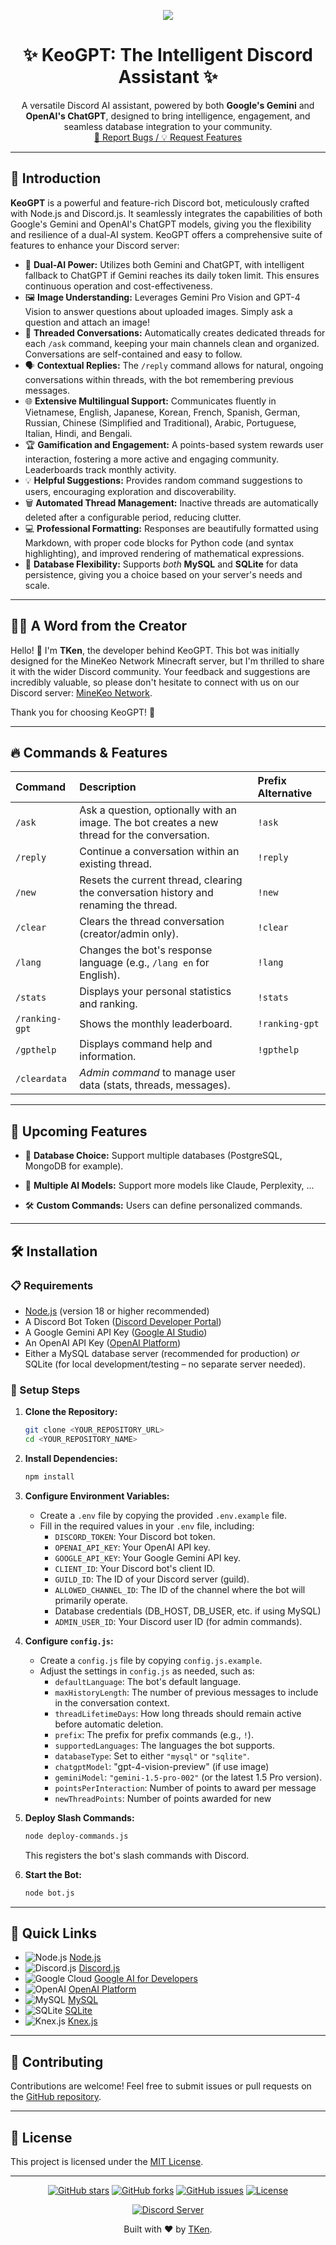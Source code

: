 <p align="center">
  <a href="https://github.com/hiiamken/keogpt">
    <img src="https://capsule-render.vercel.app/api?type=waving&height=300&color=gradient&text=KeoGPT-DiscordBot&fontSize=65&fontAlign=50&fontAlignY=30&animation=fadeIn&textBg=false&reversal=true&section=header" />
  </a>
</p>

<h1 align="center">✨ KeoGPT: The Intelligent Discord Assistant ✨</h1>

<p align="center">
  A versatile Discord AI assistant, powered by both <strong>Google's Gemini</strong> and <strong>OpenAI's ChatGPT</strong>, designed to bring intelligence, engagement, and seamless database integration to your community.
  <br />
  <a href="https://github.com/hiiamken/KeoGPT-DiscordBot/issues">🐞 Report Bugs / 💡 Request Features</a>
</p>

---

## 🌟 Introduction

**KeoGPT** is a powerful and feature-rich Discord bot, meticulously crafted with Node.js and Discord.js. It seamlessly integrates the capabilities of both Google's Gemini and OpenAI's ChatGPT models, giving you the flexibility and resilience of a dual-AI system.  KeoGPT offers a comprehensive suite of features to enhance your Discord server:

- 🤖 **Dual-AI Power:**  Utilizes both Gemini and ChatGPT, with intelligent fallback to ChatGPT if Gemini reaches its daily token limit. This ensures continuous operation and cost-effectiveness.
- 🖼️ **Image Understanding:**  Leverages Gemini Pro Vision and GPT-4 Vision to answer questions about uploaded images.  Simply ask a question and attach an image!
- 💬 **Threaded Conversations:**  Automatically creates dedicated threads for each `/ask` command, keeping your main channels clean and organized.  Conversations are self-contained and easy to follow.
- 🗣️ **Contextual Replies:**  The `/reply` command allows for natural, ongoing conversations within threads, with the bot remembering previous messages.
- 🌐 **Extensive Multilingual Support:**  Communicates fluently in Vietnamese, English, Japanese, Korean, French, Spanish, German, Russian, Chinese (Simplified and Traditional), Arabic, Portuguese, Italian, Hindi, and Bengali.
- 🏆 **Gamification and Engagement:**  A points-based system rewards user interaction, fostering a more active and engaging community.  Leaderboards track monthly activity.
- 💡 **Helpful Suggestions:** Provides random command suggestions to users, encouraging exploration and discoverability.
- 🗑️ **Automated Thread Management:** Inactive threads are automatically deleted after a configurable period, reducing clutter.
- 💻 **Professional Formatting:**  Responses are beautifully formatted using Markdown, with proper code blocks for Python code (and syntax highlighting), and improved rendering of mathematical expressions.
- 💾 **Database Flexibility:**  Supports *both* **MySQL** and **SQLite** for data persistence, giving you a choice based on your server's needs and scale.

---

## 🙋‍♂️ A Word from the Creator

Hello! 👋 I'm **TKen**, the developer behind KeoGPT.  This bot was initially designed for the MineKeo Network Minecraft server, but I'm thrilled to share it with the wider Discord community.  Your feedback and suggestions are incredibly valuable, so please don't hesitate to connect with us on our Discord server: [MineKeo Network](https://discord.gg/minekeo).

Thank you for choosing KeoGPT! 💖

---

## 🔥 Commands & Features

| Command            | Description                                                                                                | Prefix Alternative |
| :----------------- | :--------------------------------------------------------------------------------------------------------- | :----------------- |
| `/ask`            | Ask a question, optionally with an image. The bot creates a new thread for the conversation.                   | `!ask`            |
| `/reply`          | Continue a conversation within an existing thread.                                                          | `!reply`          |
| `/new`            | Resets the current thread, clearing the conversation history and renaming the thread.                        | `!new`            |
| `/clear`          | Clears the thread conversation (creator/admin only).                                                          | `!clear`          |
| `/lang`           | Changes the bot's response language (e.g., `/lang en` for English).                                         | `!lang`           |
| `/stats`          | Displays your personal statistics and ranking.                                                               | `!stats`          |
| `/ranking-gpt`    | Shows the monthly leaderboard.                                                                             | `!ranking-gpt`    |
| `/gpthelp`        | Displays command help and information.                                                                    | `!gpthelp`        |
| `/cleardata`      | *Admin command* to manage user data (stats, threads, messages).                                             |                    |

---
## 🚀 Upcoming Features
- 📌 **Database Choice:** Support multiple databases (PostgreSQL, MongoDB for example).

- 📌 **Multiple AI Models:** Support more models like Claude, Perplexity, ...

- 🛠️ **Custom Commands:** Users can define personalized commands.
---

## 🛠️ Installation

### 📋 Requirements

-   [Node.js](https://nodejs.org) (version 18 or higher recommended)
-   A Discord Bot Token ([Discord Developer Portal](https://discord.com/developers/applications))
-   A Google Gemini API Key ([Google AI Studio](https://ai.google.dev/))
-   An OpenAI API Key ([OpenAI Platform](https://platform.openai.com/))
-   Either a MySQL database server (recommended for production) *or* SQLite (for local development/testing – no separate server needed).

### 🔧 Setup Steps

1.  **Clone the Repository:**

    ```bash
    git clone <YOUR_REPOSITORY_URL>
    cd <YOUR_REPOSITORY_NAME>
    ```

2.  **Install Dependencies:**

    ```bash
    npm install
    ```

3.  **Configure Environment Variables:**

    *   Create a `.env` file by copying the provided `.env.example` file.
    *   Fill in the required values in your `.env` file, including:
        *   `DISCORD_TOKEN`: Your Discord bot token.
        *   `OPENAI_API_KEY`: Your OpenAI API key.
        *   `GOOGLE_API_KEY`: Your Google Gemini API key.
        *   `CLIENT_ID`: Your Discord bot's client ID.
        *   `GUILD_ID`: The ID of your Discord server (guild).
        *   `ALLOWED_CHANNEL_ID`: The ID of the channel where the bot will primarily operate.
        *    Database credentials (DB_HOST, DB_USER, etc. if using MySQL)
        *   `ADMIN_USER_ID`: Your Discord user ID (for admin commands).

4.  **Configure `config.js`:**

    *   Create a `config.js` file by copying `config.js.example`.
    *   Adjust the settings in `config.js` as needed, such as:
        *   `defaultLanguage`:  The bot's default language.
        *   `maxHistoryLength`:  The number of previous messages to include in the conversation context.
        *   `threadLifetimeDays`:  How long threads should remain active before automatic deletion.
        *   `prefix`:  The prefix for prefix commands (e.g., `!`).
        *   `supportedLanguages`:  The languages the bot supports.
        *   `databaseType`:  Set to either `"mysql"` or `"sqlite"`.
        * `chatgptModel`: "gpt-4-vision-preview" (if use image)
        *   `geminiModel`:  `"gemini-1.5-pro-002"` (or the latest 1.5 Pro version).
         *   `pointsPerInteraction`: Number of points to award per message
         *   `newThreadPoints`: Number of points awarded for new

5.  **Deploy Slash Commands:**

    ```bash
    node deploy-commands.js
    ```
    This registers the bot's slash commands with Discord.

6.  **Start the Bot:**

    ```bash
    node bot.js
    ```

---

## 🔗 Quick Links

*   ![Node.js](https://img.shields.io/badge/Node.js-43853D?style=for-the-badge&logo=node.js&logoColor=white) [Node.js](https://nodejs.org/)
*   ![Discord.js](https://img.shields.io/badge/Discord.js-7289DA?style=for-the-badge&logo=discord&logoColor=white) [Discord.js](https://discord.js.org/)
*   ![Google Cloud](https://img.shields.io/badge/Google_Cloud-4285F4?style=for-the-badge&logo=google-cloud&logoColor=white) [Google AI for Developers](https://ai.google.dev/)
*   ![OpenAI](https://img.shields.io/badge/OpenAI-412991?style=for-the-badge&logo=openai&logoColor=white) [OpenAI Platform](https://platform.openai.com/)
*   ![MySQL](https://img.shields.io/badge/MySQL-4479A1?style=for-the-badge&logo=mysql&logoColor=white) [MySQL](https://www.mysql.com/)
*   ![SQLite](https://img.shields.io/badge/SQLite-07405E?style=for-the-badge&logo=sqlite&logoColor=white) [SQLite](https://www.sqlite.org/index.html)
*   ![Knex.js](https://img.shields.io/badge/Knex.js-E34F26?style=for-the-badge&logo=knex&logoColor=white) [Knex.js](http://knexjs.org/)

---

## 🤝 Contributing

Contributions are welcome!  Feel free to submit issues or pull requests on the [GitHub repository](https://github.com/hiiamken/KeoGPT-DiscordBot).

---

## 📜 License

This project is licensed under the [MIT License](LICENSE).

---

<p align="center">
  <a href="https://github.com/hiiamken/KeoGPT-DiscordBot/stargazers"><img src="https://img.shields.io/github/stars/hiiamken/KeoGPT-DiscordBot?style=social" alt="GitHub stars"></a>
  <a href="https://github.com/hiiamken/KeoGPT-DiscordBot/fork"><img src="https://img.shields.io/github/forks/hiiamken/KeoGPT-DiscordBot?style=social" alt="GitHub forks"></a>
  <a href="https://github.com/hiiamken/KeoGPT-DiscordBot/issues"><img src="https://img.shields.io/github/issues/hiiamken/KeoGPT-DiscordBot?color=important" alt="GitHub issues"></a>
 <a href="https://github.com/hiiamken/KeoGPT-DiscordBot/blob/main/LICENSE"><img src="https://img.shields.io/github/license/hiiamken/KeoGPT-DiscordBot" alt="License"></a>
</p>

<p align="center">
  <a href="discord.gg/minekeo"><img src="https://img.shields.io/discord/1096684955045728328?label=Discord&logo=discord&style=flat-square" alt="Discord Server"></a>
    </p>

<p align="center">
  Built with ❤️ by <a href="https://github.com/hiiamken">TKen</a>.
</p>